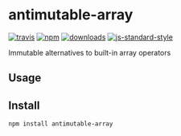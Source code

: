 # antimutable-array
[![travis][travis-image]][travis-url]
[![npm][npm-image]][npm-url]
[![downloads][downloads-image]][downloads-url]
[![js-standard-style][standard-image]][standard-url]


Immutable alternatives to built-in array operators

## Usage



## Install

    npm install antimutable-array

[travis-image]: https://travis-ci.org/Gozala/antimutable-array.svg?branch=master
[travis-url]: https://travis-ci.org/Gozala/antimutable-array
[npm-image]: https://img.shields.io/npm/v/antimutable-array.svg
[npm-url]: https://npmjs.org/package/antimutable-array
[downloads-image]: https://img.shields.io/npm/dm/antimutable-array.svg
[downloads-url]: https://npmjs.org/package/antimutable-array
[standard-image]:https://img.shields.io/badge/code%20style-standard-brightgreen.svg
[standard-url]:http://standardjs.com/
